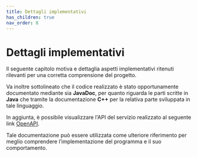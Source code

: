 ```yaml
---
title: Dettagli implementativi
has_children: true
nav_order: 8
---
```


# Dettagli implementativi 
Il seguente capitolo motiva e dettaglia aspetti implementativi ritenuti rilevanti per una corretta comprensione del progetto.

Va inoltre sottolineato che il codice realizzato è stato opportunamente documentato mediante sia **JavaDoc**, per quanto riguarda le parti scritte in **Java** che tramite la documentazione **C++** per la relativa parte sviluppata in tale linguaggio. 

In aggiunta, è possibile visualizzare l'API del servizio realizzato al seguente link [OpenAPI](https://app.swaggerhub.com/apis/ANNAVITALI4/SmartGreenhouseServer/1.0.0).

Tale documentazione può essere utilizzata come ulteriore riferimento per meglio comprendere l’implementazione del programma e il suo comportamento.